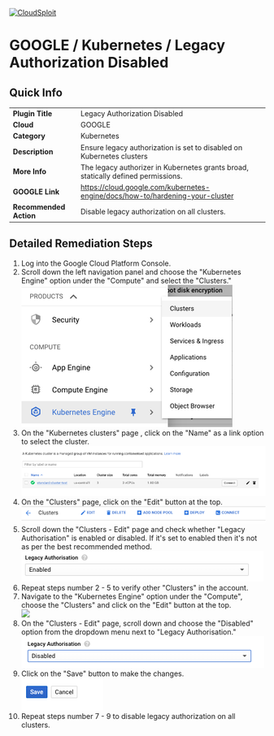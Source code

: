 [![CloudSploit](https://cloudsploit.com/img/logo-new-big-text-100.png "CloudSploit")](https://cloudsploit.com)

# GOOGLE / Kubernetes / Legacy Authorization Disabled

## Quick Info

| | |
|-|-|
| **Plugin Title** | Legacy Authorization Disabled |
| **Cloud** | GOOGLE |
| **Category** | Kubernetes |
| **Description** | Ensure legacy authorization is set to disabled on Kubernetes clusters |
| **More Info** | The legacy authorizer in Kubernetes grants broad, statically defined permissions. |
| **GOOGLE Link** | https://cloud.google.com/kubernetes-engine/docs/how-to/hardening-your-cluster |
| **Recommended Action** | Disable legacy authorization on all clusters. |

## Detailed Remediation Steps
1. Log into the Google Cloud Platform Console.
2. Scroll down the left navigation panel and choose the "Kubernetes Engine" option under the "Compute" and select the "Clusters." </br> <img src="/resources/google/kubernetes/legacy-authorization-disabled/step2.png"/>
3. On the "Kubernetes clusters" page , click on the "Name" as a link option to select the cluster.</br> <img src="/resources/google/kubernetes/legacy-authorization-disabled/step3.png"/>
4. On the "Clusters" page, click on the "Edit" button at the top.</br> <img src="/resources/google/kubernetes/legacy-authorization-disabled/step4.png"/>
5. Scroll down the "Clusters - Edit" page and check whether "Legacy Authorisation" is enabled or disabled. If it's set to enabled then it's not as per the best recommended method.</br> <img src="/resources/google/kubernetes/legacy-authorization-disabled/step5.png"/>
6. Repeat steps number 2 - 5 to verify other "Clusters" in the account.</br>
7. Navigate to the "Kubernetes Engine" option under the "Compute", choose the "Clusters" and click on the "Edit" button at the top.</br> <img src="/resources/google/legacy-authorization-disabled/step7.png"/>
8. On the "Clusters - Edit" page, scroll down and choose the "Disabled" option from the dropdown menu next to "Legacy Authorisation."</br> <img src="/resources/google/kubernetes/legacy-authorization-disabled/step8.png"/>
9. Click on the "Save" button to make the changes.</br> <img src="/resources/google/kubernetes/legacy-authorization-disabled/step9.png"/>
10. Repeat steps number 7 - 9 to disable legacy authorization on all clusters.</br>


